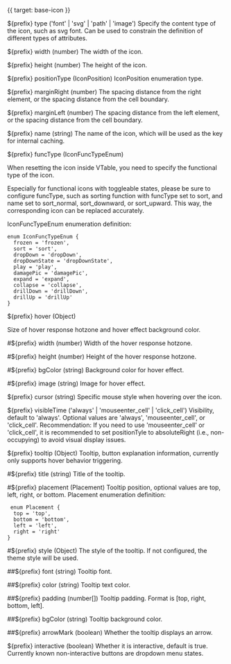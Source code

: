 {{ target: base-icon }}

${prefix} type ('font' | 'svg' | 'path' | 'image')
Specify the content type of the icon, such as svg font. Can be used to constrain the definition of different types of attributes.

${prefix} width (number)
The width of the icon.

${prefix} height (number)
The height of the icon.

${prefix} positionType (IconPosition)
IconPosition enumeration type.

${prefix} marginRight (number)
The spacing distance from the right element, or the spacing distance from the cell boundary.

${prefix} marginLeft (number)
The spacing distance from the left element, or the spacing distance from the cell boundary.

${prefix} name (string)
The name of the icon, which will be used as the key for internal caching.

${prefix} funcType (IconFuncTypeEnum)

When resetting the icon inside VTable, you need to specify the functional type of the icon.

Especially for functional icons with toggleable states, please be sure to configure funcType, such as sorting function with funcType set to sort, and name set to sort_normal, sort_downward, or sort_upward. This way, the corresponding icon can be replaced accurately.

IconFuncTypeEnum enumeration definition:
```
enum IconFuncTypeEnum {
  frozen = 'frozen',
  sort = 'sort',
  dropDown = 'dropDown',
  dropDownState = 'dropDownState',
  play = 'play',
  damagePic = 'damagePic',
  expand = 'expand',
  collapse = 'collapse',
  drillDown = 'drillDown',
  drillUp = 'drillUp'
}
```

${prefix} hover (Object)

Size of hover response hotzone and hover effect background color.

#${prefix} width (number)
Width of the hover response hotzone.

#${prefix} height (number)
Height of the hover response hotzone.

#${prefix} bgColor (string)
Background color for hover effect.

#${prefix} image (string)
Image for hover effect.

${prefix} cursor (string)
Specific mouse style when hovering over the icon.

${prefix} visibleTime ('always' | 'mouseenter_cell' | 'click_cell')
Visibility, default to 'always'. Optional values are 'always', 'mouseenter_cell', or 'click_cell'. Recommendation: If you need to use 'mouseenter_cell' or 'click_cell', it is recommended to set positionTyle to absoluteRight (i.e., non-occupying) to avoid visual display issues.

${prefix} tooltip (Object)
Tooltip, button explanation information, currently only supports hover behavior triggering.

#${prefix} title (string)
Title of the tooltip.

#${prefix} placement (Placement)
Tooltip position, optional values are top, left, right, or bottom.
Placement enumeration definition:
```
 enum Placement {
  top = 'top',
  bottom = 'bottom',
  left = 'left',
  right = 'right'
}
```

#${prefix} style (Object)
The style of the tooltip. If not configured, the theme style will be used.

##${prefix} font (string)
Tooltip font.

##${prefix} color (string)
Tooltip text color.

##${prefix} padding (number[])
Tooltip padding. Format is [top, right, bottom, left].

##${prefix} bgColor (string)
Tooltip background color.

##${prefix} arrowMark (boolean)
Whether the tooltip displays an arrow.

${prefix} interactive (boolean)
Whether it is interactive, default is true. Currently known non-interactive buttons are dropdown menu states.